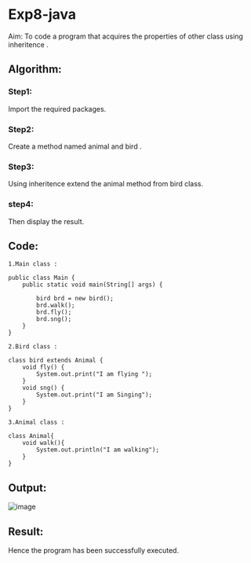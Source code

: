 # Exp8-java
Aim:
To code a program that acquires  the properties of other class using inheritence .
## Algorithm:
### Step1:
Import the required packages.

### Step2:
Create a method named animal and bird .

### Step3:
Using inheritence extend the animal method from bird class. 

### step4: 
Then display the result.
## Code:
```
1.Main class :
```
```
public class Main {
    public static void main(String[] args) {

        bird brd = new bird();
        brd.walk();
        brd.fly();
        brd.sng();
    }
}
```
```
2.Bird class :
```
```
class bird extends Animal {
    void fly() {
        System.out.print("I am flying ");
    }
    void sng() {
        System.out.print("I am Singing");
    }
}
```
```
3.Animal class :
```
```
class Animal{
    void walk(){
        System.out.println("I am walking");
    }
}

```
## Output:
![image](https://github.com/Archana2003-Jkumar/Exp8-java/assets/93427594/3504b92e-50ae-48b9-bd48-fbd06345b82f)

## Result:
Hence the program has been successfully executed.
